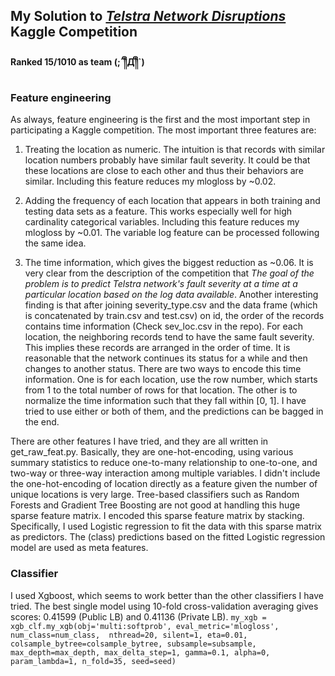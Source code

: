 ## My Solution to [*Telstra Network Disruptions*](https://www.kaggle.com/c/telstra-recruiting-network) Kaggle Competition
#### Ranked 15/1010 as team (;´༎ຶД༎ຶ`)

### Feature engineering
As always, feature engineering is the first and the most important step in participating a Kaggle competition. The most important three features are:

1. Treating the location as numeric. The intuition is that records with similar location numbers probably have similar fault severity. It could be that these locations are close to each other and thus their behaviors are similar. Including this feature reduces my mlogloss by ~0.02.
2. Adding the frequency of each location that appears in both training and testing data sets as a feature. This works especially well for high cardinality categorical variables. Including this feature reduces my mlogloss by ~0.01. The variable log feature can be processed following the same idea.

3. The time information, which gives the biggest reduction as ~0.06. It is very clear from the description of the competition that *The goal of the problem is to predict Telstra network's fault severity at a time at a particular location based on the log data available*. Another interesting finding is that after joining severity_type.csv and the data frame (which is concatenated by train.csv and test.csv) on id, the order of the records contains time information (Check sev_loc.csv in the repo). For each location, the neighboring records tend to have the same fault severity. This implies these records are arranged in the order of time. It is reasonable that the network continues its status for a while and then changes to another status. There are two ways to encode this time information. One is for each location, use the row number, which starts from 1 to the total number of rows for that location. The other is to normalize the time information such that they fall within [0, 1]. I have tried to use either or both of them, and the predictions can be bagged in the end.

There are other features I have tried, and they are all written in get_raw_feat.py. Basically, they are one-hot-encoding, using various summary statistics to reduce one-to-many relationship to one-to-one, and two-way or three-way interaction among multiple variables. I didn't include the one-hot-encoding of location directly as a feature given the number of unique locations is very large. Tree-based classifiers such as Random Forests and Gradient Tree Boosting are not good at handling this huge sparse feature matrix. I encoded this sparse feature matrix by stacking. Specifically, I used Logistic regression to fit the data with this sparse matrix as predictors. The (class) predictions based on the fitted Logistic regression model are used as meta features.

### Classifier
I used Xgboost, which seems to work better than the other classifiers I have tried. The best single model using 10-fold cross-validation averaging gives scores: 0.41599 (Public LB) and 0.41136 (Private LB). 
``my_xgb = xgb_clf.my_xgb(obj='multi:softprob', eval_metric='mlogloss', num_class=num_class, 
    			nthread=20, silent=1, eta=0.01, colsample_bytree=colsample_bytree, subsample=subsample, 
    			max_depth=max_depth, max_delta_step=1, gamma=0.1, alpha=0, param_lambda=1, n_fold=35, seed=seed)``

